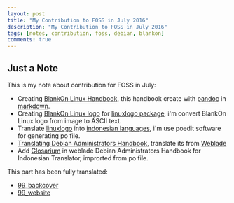 ```yaml
---
layout: post
title: "My Contribution to FOSS in July 2016"
description: "My Contribution to FOSS in July 2016"
tags: [notes, contribution, foss, debian, blankon]
comments: true
---
```


## Just a Note

This is my note about contribution for FOSS in July:

* Creating [BlankOn Linux Handbook](https://github.com/atoz-chevara/blankon-doc/), this handbook create with [pandoc](http://pandoc.org/) in [markdown](http://daringfireball.net/projects/markdown/).
* Creating [BlankOn Linux logo](https://github.com/debian-id/linux_logo/blob/blankon/logos/distributions/blankon.logo) for [linuxlogo package](https://github.com/deater/linux_logo), i'm convert BlankOn Linux logo from image to ASCII text.
* Translate [linuxlogo](https://github.com/deater/linux_logo) into [indonesian languages](https://github.com/debian-id/linux_logo/blob/indonesian/po/id.po), i'm use poedit software for generating po file.
* [Translating Debian Administrators Handbook](http://debian-handbook.info/), translate its from [Weblade](https://hosted.weblate.org/)
* Add [Glosarium](https://hosted.weblate.org/dictionaries/debian-handbook/id/) in weblade Debian Administrators Handbook for Indonesian Translator, improrted from po file.

This part has been fully translated:

  + [99_backcover](https://hosted.weblate.org/projects/debian-handbook/99_backcover/id/)
  + [99_website](https://hosted.weblate.org/projects/debian-handbook/99_website/id/)

